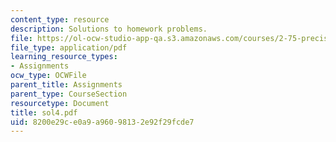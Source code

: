 ```yaml
---
content_type: resource
description: Solutions to homework problems.
file: https://ol-ocw-studio-app-qa.s3.amazonaws.com/courses/2-75-precision-machine-design-fall-2001/8200e29ce0a9a96098132e92f29fcde7_sol4.pdf
file_type: application/pdf
learning_resource_types:
- Assignments
ocw_type: OCWFile
parent_title: Assignments
parent_type: CourseSection
resourcetype: Document
title: sol4.pdf
uid: 8200e29c-e0a9-a960-9813-2e92f29fcde7
---
```

